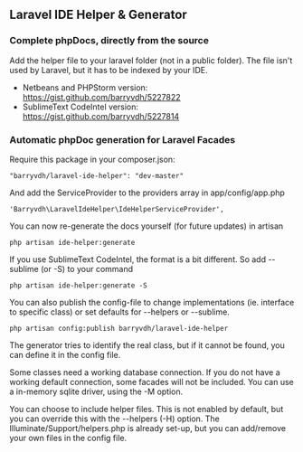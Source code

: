 ## Laravel IDE Helper & Generator

### Complete phpDocs, directly from the source

Add the helper file to your laravel folder (not in a public folder). The file isn't used by Laravel, but it has to be indexed by your IDE.

* Netbeans and PHPStorm version: https://gist.github.com/barryvdh/5227822
* SublimeText CodeIntel version: https://gist.github.com/barryvdh/5227814

### Automatic phpDoc generation for Laravel Facades

Require this package in your composer.json:

    "barryvdh/laravel-ide-helper": "dev-master"

And add the ServiceProvider to the providers array in app/config/app.php

    'Barryvdh\LaravelIdeHelper\IdeHelperServiceProvider',

You can now re-generate the docs yourself (for future updates) in artisan

    php artisan ide-helper:generate

If you use SublimeText CodeIntel, the format is a bit different. So add --sublime (or -S) to your command

    php artisan ide-helper:generate -S

You can also publish the config-file to change implementations (ie. interface to specific class) or set defaults for --helpers or --sublime.

    php artisan config:publish barryvdh/laravel-ide-helper

The generator tries to identify the real class, but if it cannot be found, you can define it in the config file.

Some classes need a working database connection. If you do not have a working default connection, some facades will not be included.
You can use a in-memory sqlite driver, using the -M option.

You can choose to include helper files. This is not enabled by default, but you can override this with the --helpers (-H) option.
The Illuminate/Support/helpers.php is already set-up, but you can add/remove your own files in the config file.





